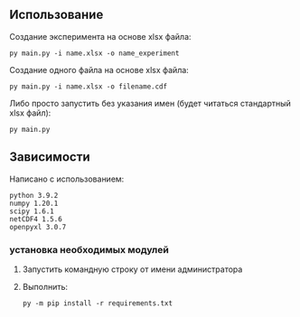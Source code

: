 ## Использование

Создание эксперимента на основе xlsx файла:
    
    py main.py -i name.xlsx -o name_experiment

Создание одного файла на основе xlsx файла:

    py main.py -i name.xlsx -o filename.cdf

Либо просто запустить без указания имен (будет читаться стандартный xlsx файл):

    py main.py

## Зависимости
    
Написано с использованием:

    python 3.9.2
    numpy 1.20.1
    scipy 1.6.1
    netCDF4 1.5.6
    openpyxl 3.0.7
    
### установка необходимых модулей
1) Запустить командную строку от имени администратора
2) Выполнить:

       py -m pip install -r requirements.txt
